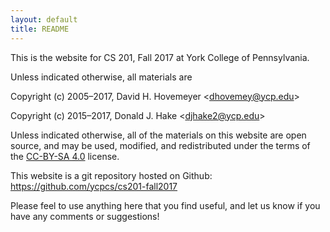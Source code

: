 ```yaml
---
layout: default
title: README
---
```


This is the website for CS 201, Fall 2017 at York College of Pennsylvania.

Unless indicated otherwise, all materials are

Copyright (c) 2005&ndash;2017, David H. Hovemeyer &lt;<dhovemey@ycp.edu>&gt;

Copyright (c) 2015&ndash;2017, Donald J. Hake &lt;<djhake2@ycp.edu>&gt;

Unless indicated otherwise, all of the materials on this website are open source, and may be used, modified, and redistributed under the terms of the [CC-BY-SA 4.0](http://creativecommons.org/licenses/by-sa/4.0/) license.

This website is a git repository hosted on Github: <https://github.com/ycpcs/cs201-fall2017>

Please feel to use anything here that you find useful, and let us know if you have any comments or suggestions!
